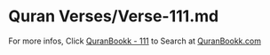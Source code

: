 # Quran Verses/Verse-111.md 

For more infos, Click [QuranBookk - 111](https://www.quranbookk.com/quran/search?q=111) to Search at [QuranBookk.com](http://quranbookk.com/)